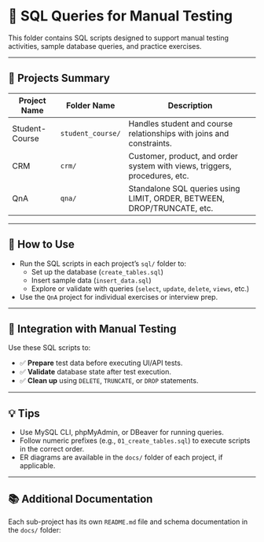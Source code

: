 # 🧪 SQL Queries for Manual Testing

This folder contains SQL scripts designed to support manual testing activities, sample database queries, and practice exercises.

---

## 📁 Projects Summary

| Project Name        | Folder Name         | Description                                                                 |
|---------------------|---------------------|-----------------------------------------------------------------------------|
| Student-Course      | `student_course/`   | Handles student and course relationships with joins and constraints.       |
| CRM                 | `crm/`              | Customer, product, and order system with views, triggers, procedures, etc. |
| QnA                 | `qna/`              | Standalone SQL queries using LIMIT, ORDER, BETWEEN, DROP/TRUNCATE, etc.    |

---

## 📌 How to Use

- Run the SQL scripts in each project’s `sql/` folder to:
    - Set up the database (`create_tables.sql`)
    - Insert sample data (`insert_data.sql`)
    - Explore or validate with queries (`select`, `update`, `delete`, `views`, etc.)
- Use the `QnA` project for individual exercises or interview prep.

---

## 🧩 Integration with Manual Testing

Use these SQL scripts to:

- ✅ **Prepare** test data before executing UI/API tests.
- ✅ **Validate** database state after test execution.
- ✅ **Clean up** using `DELETE`, `TRUNCATE`, or `DROP` statements.

---

## 💡 Tips

- Use MySQL CLI, phpMyAdmin, or DBeaver for running queries.
- Follow numeric prefixes (e.g., `01_create_tables.sql`) to execute scripts in the correct order.
- ER diagrams are available in the `docs/` folder of each project, if applicable.

---

## 📚 Additional Documentation

Each sub-project has its own `README.md` file and schema documentation in the `docs/` folder:

